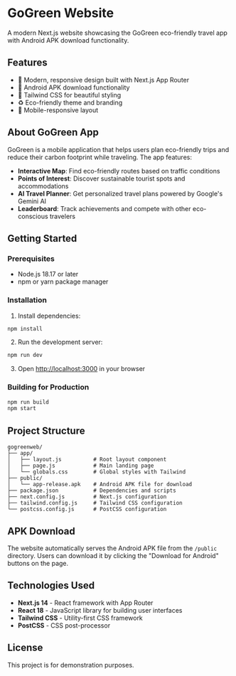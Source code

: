 # GoGreen Website

A modern Next.js website showcasing the GoGreen eco-friendly travel app with Android APK download functionality.

## Features

- 🌱 Modern, responsive design built with Next.js App Router
- 📱 Android APK download functionality
- 🎨 Tailwind CSS for beautiful styling
- ♻️ Eco-friendly theme and branding
- 📱 Mobile-responsive layout

## About GoGreen App

GoGreen is a mobile application that helps users plan eco-friendly trips and reduce their carbon footprint while traveling. The app features:

- **Interactive Map**: Find eco-friendly routes based on traffic conditions
- **Points of Interest**: Discover sustainable tourist spots and accommodations
- **AI Travel Planner**: Get personalized travel plans powered by Google's Gemini AI
- **Leaderboard**: Track achievements and compete with other eco-conscious travelers

## Getting Started

### Prerequisites

- Node.js 18.17 or later
- npm or yarn package manager

### Installation

1. Install dependencies:

```bash
npm install
```

2. Run the development server:

```bash
npm run dev
```

3. Open [http://localhost:3000](http://localhost:3000) in your browser

### Building for Production

```bash
npm run build
npm start
```

## Project Structure

```
gogreenweb/
├── app/
│   ├── layout.js          # Root layout component
│   ├── page.js            # Main landing page
│   └── globals.css        # Global styles with Tailwind
├── public/
│   └── app-release.apk    # Android APK file for download
├── package.json           # Dependencies and scripts
├── next.config.js         # Next.js configuration
├── tailwind.config.js     # Tailwind CSS configuration
└── postcss.config.js      # PostCSS configuration
```

## APK Download

The website automatically serves the Android APK file from the `/public` directory. Users can download it by clicking the "Download for Android" buttons on the page.

## Technologies Used

- **Next.js 14** - React framework with App Router
- **React 18** - JavaScript library for building user interfaces
- **Tailwind CSS** - Utility-first CSS framework
- **PostCSS** - CSS post-processor

## License

This project is for demonstration purposes.
